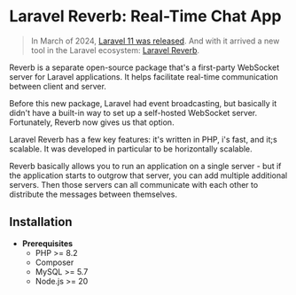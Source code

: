 # Laravel Reverb: Real-Time Chat App

> In March of 2024, [Laravel 11 was released](https://blog.laravel.com/laravel-11-now-available). And with it arrived a new tool in the Laravel ecosystem: [Laravel Reverb](https://reverb.laravel.com/).

Reverb is a separate open-source package that's a first-party WebSocket server for Laravel applications. It helps facilitate real-time communication between client and server.

Before this new package, Laravel had event broadcasting, but basically it didn't have a built-in way to set up a self-hosted WebSocket server. Fortunately, Reverb now gives us that option.

Laravel Reverb has a few key features: it's written in PHP, i's fast, and it;s scalable. It was developed in particular to be horizontally scalable.

Reverb basically allows you to run an application on a single server - but if the application starts to outgrow that server, you can add multiple additional servers. Then those servers can all communicate with each other to distribute the messages between themselves.

## Installation

- **Prerequisites**
  - PHP >= 8.2
  - Composer
  - MySQL >= 5.7
  - Node.js >= 20
